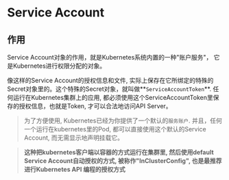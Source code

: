 # Service Account

## 作用

Service Account对象的作用，就是Kubernetes系统内置的一种"账户服务"， 它是Kubernetes进行权限分配的对象。

像这样的Service Account的授权信息和文件, 实际上保存在它所绑定的特殊的Secret对象里的。这个特殊的Secret对象，就叫做**`ServiceAccountToken`**. 任何运行在Kubernetes集群上的应用, 都必须使用这个ServiceAccountToken里保存的授权信息，也就是Token, 才可以合法地访问API Server。



> 为了方便使用, Kubernetes已经为你提供了一个默认的`服务账户`. 并且，任何一个运行在kubernetes里的Pod, 都可以直接使用这个默认的Service Account, 而无需显示地声明挂载它。

> **这种把kubernetes客户端以容器的方式运行在集群里, 然后使用default Service Account自动授权的方式, 被称作"InClusterConfig", 也是最推荐进行Kubernetes API 编程的授权方式**